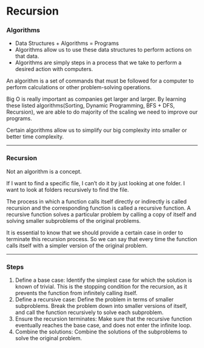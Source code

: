 # Recursion

### Algorithms

- Data Structures + Algorithms = Programs
- Algorithms allow us to use these data structures to perform actions on that data.
- Algorithms are simply steps in a process that we take to perform a desired action with computers.

An algorithm is a set of commands that must be followed for a computer to perform calculations or other problem-solving operations.

Big O is really important as companies get larger and larger. By learning these listed algorithms(Sorting, Dynamic Programming, BFS + DFS, Recursion), we are able to do majority of the scaling we need to improve our programs.

Certain algorithms allow us to simplify our big complexity into smaller or better time complexity.

---

### Recursion

Not an algorithm is a concept.

If I want to find a specific file, I can’t do it by just looking at one folder. I want to look at folders recursively to find the file.

The process in which a function calls itself directly or indirectly is called recursion and the corresponding function is called a recursive function. A recursive function solves a particular problem by calling a copy of itself and solving smaller subproblems of the original problems.

It is essential to know that we should provide a certain case in order to terminate this recursion process. So we can say that every time the function calls itself with a simpler version of the original problem.

---

### Steps

1. Define a base case: Identify the simplest case for which the solution is known of trivial. This is the stopping condition for the recursion, as it prevents the function from infinitely calling itself.
2. Define a recursive case: Define the problem in terms of smaller subproblems. Break the problem down into smaller versions of itself, and call the function recursively to solve each subproblem.
3. Ensure the recursion terminates: Make sure that the recursive function eventually reaches the base case, and does not enter the infinite loop.
4. Combine the solutions: Combine the solutions of the subproblems to solve the original problem.